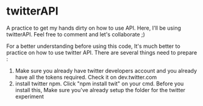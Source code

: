 # twitterAPI
A practice to get my hands dirty on how to use API. Here, I'll be using twitterAPI. Feel free to comment and let's collaborate ;)

For a better understanding before using this code, It's much better to practice on how to use twitter API.
There are several things need to prepare :
 1. Make sure you already have twitter developers account and you already have all the tokens required. Check it on dev.twitter.com
 2. install twitter npm. Click "npm install twit" on your cmd. Before you install this, Make sure you've already setup the folder for 
    the twitter experiment
